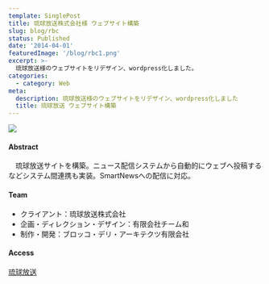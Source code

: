 ```yaml
---
template: SinglePost
title: 琉球放送株式会社様 ウェブサイト構築
slug: blog/rbc
status: Published
date: '2014-04-01'
featuredImage: '/blog/rbc1.png'
excerpt: >-
  琉球放送様のウェブサイトをリデザイン、wordpress化しました。
categories:
  - category: Web
meta:
  description: 琉球放送様のウェブサイトをリデザイン、wordpress化しました
  title: 琉球放送 ウェブサイト構築
---
```


![](/blog/rbc1.png)

#### Abstract

　琉球放送サイトを構築。ニュース配信システムから自動的にウェブへ投稿するなどシステム間連携も実装。SmartNewsへの配信に対応。

#### Team

- クライアント：琉球放送株式会社
- 企画・ディレクション・デザイン：有限会社チーム和
- 制作・開発：ブロッコ・デリ・アーキテクツ有限会社

#### Access

[琉球放送](https://www.rbc.co.jp/)